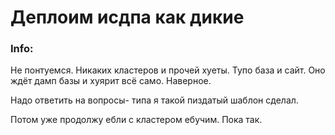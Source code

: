# Деплоим исдпа как дикие

### Info:

Не понтуемся. Никаких кластеров и прочей хуеты. Тупо база и сайт.
Оно ждёт дамп базы и хуярит всё само. Наверное.

Надо ответить на вопросы- типа я такой пиздатый шаблон сделал.

Потом  уже продолжу ебли  с кластером ебучим. Пока так.
